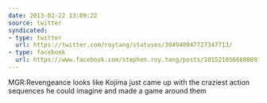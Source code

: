 ```yaml
---
date: 2013-02-22 13:09:22
source: twitter
syndicated:
- type: twitter
  url: https://twitter.com/roytang/statuses/304940947727347713/
- type: facebook
  url: https://www.facebook.com/stephen.roy.tang/posts/10152105666088912
---
```


MGR:Revengeance looks like Kojima just came up with the craziest action sequences he could imagine and made a game around them